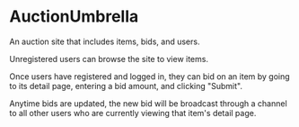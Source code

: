 # AuctionUmbrella

An auction site that includes items, bids, and users.

Unregistered users can browse the site to view items.

Once users have registered and logged in, they can bid on an item by going to its detail page, entering a bid amount, and clicking "Submit".

Anytime bids are updated, the new bid will be broadcast through a channel to all other users who are currently viewing that item's detail page.